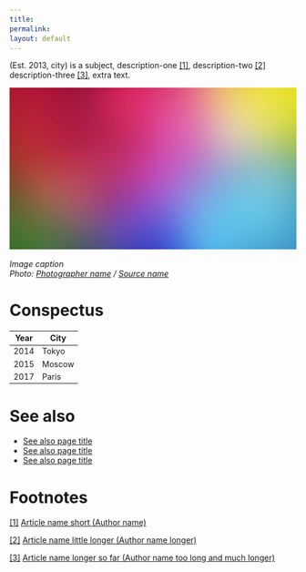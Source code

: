 ```yaml
---
title: 
permalink: 
layout: default
---
```




(Est. 2013, city) is a subject, description-one <span id="a1">[\[1\]](#f1)</span>, description-two <span id="a2">[\[2\]](#f2)</span> description-three <span id="a3">[\[3\]](#f3)</span>, extra text.

![](/images/image-name.jpg)

*Image caption <br>
Photo: [Photographer name](/photographer-name-page) / [Source name](/source-name-page)*

# Conspectus

|Year|City|
|----|---------|
|2014|Tokyo|
|2015|Moscow|
|2017|Paris|

# See also

- [See also page title](/source-name-page)
- [See also page title](/source-name-page)
- [See also page title](/source-name-page)

# Footnotes

[[1]](#a1) <span id="f1"></span> [Article name short (Author name)](http://example.net/article)

[[2]](#a2) <span id="f2"></span> [Article name little longer (Author name longer)](http://example.net/article)

[[3]](#a3) <span id="f3"></span> [Article name longer so far (Author name too long and much longer)](http://example.net/article)
